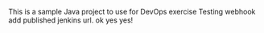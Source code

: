 This is a sample Java project to use for DevOps exercise
Testing webhook add published jenkins url. ok
yes yes!

